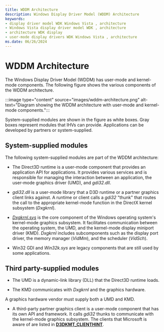 ```yaml
---
title: WDDM Architecture
description: Windows Display Driver Model (WDDM) Architecture
keywords:
- display driver model WDK Windows Vista , architecture
- Windows Vista display driver model WDK , architecture
- architecture WDK display
- user-mode display drivers WDK Windows Vista , architecture
ms.date: 06/26/2024
---
```


# WDDM Architecture

The Windows Display Driver Model (WDDM) has user-mode and kernel-mode components. The following figure shows the various components of the WDDM architecture.

:::image type="content" source="images/wddm-architecture.png" alt-text="Diagram showing the WDDM architecture with user-mode and kernel-mode components.":::

System-supplied modules are shown in the figure as white boxes. Gray boxes represent modules that IHVs can provide. Applications can be developed by partners or system-supplied.

## System-supplied modules

The following system-supplied modules are part of the WDDM architecture:

* The Direct3D runtime is a user-mode component that provides an application API for applications. It provides various services and is responsible for managing the interaction between an application, the user-mode graphics driver (UMD), and *gdi32.dll*.

* *gdi32.dll* is a user-mode library that a D3D runtime or a partner graphics client links against. A runtime or client calls a *gdi32* "thunk" that routes the call to the appropriate kernel-mode function in the DirectX kernel subsystem (*Dxgkrnl*).

* [*Dxgkrnl.sys*](directx-graphics-kernel-subsystem.md) is the core component of the Windows operating system's kernel-mode graphics subsystem. It facilitates communication between the operating system, the UMD, and the kernel-mode display miniport driver (KMD). *Dxgkrnl* includes subcomponents such as the display port driver, the memory manager (*VidMm*), and the scheduler (*VidSch*).

* Win32 GDI and *Win32k.sys* are legacy components that are still used by some applications.

## Third party-supplied modules

* The UMD is a dynamic-link library (DLL) that the Direct3D runtime loads.

* The KMD communicates with *Dxgkrnl* and the graphics hardware.

A graphics hardware vendor must supply both a UMD and KMD.

* A third-party partner graphics client is a user-mode component that has its own API and framework. It calls *gdi32* thunks to communicate with the kernel-mode graphics subsystem. The clients that Microsoft is aware of are listed in [**D3DKMT_CLIENTHINT**](/windows-hardware/drivers/ddi/d3dkmthk/ne-d3dkmthk-_d3dkmt_clienthint).
